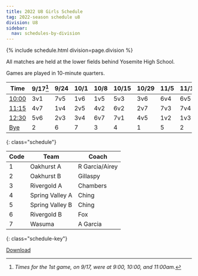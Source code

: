 ```yaml
---
title: 2022 U8 Girls Schedule
tag: 2022-season schedule u8
division: U8
sidebar:
  nav: schedules-by-division
---
```


{% include schedule.html division=page.division %}

All matches are held at the lower fields behind Yosemite High School.

Games are played in 10-minute quarters.

| Time         | 9/17[^1]| 9/24  | 10/1  | 10/8  | 10/15 | 10/29 | 11/5  | 11/12 | 11/19
|--------------|---------|-------|-------|-------|-------|-------|-------|-------|-------
| <u>10:00</u> | 3v1     | 7v5   | 1v6   | 1v5   | 5v3   | 3v6   | 6v4   | 6v5   | 4v3
| <u>11:15</u> | 4v7     | 1v4   | 2v5   | 4v2   | 6v2   | 2v7   | 7v3   | 7v4   | 5v2
| <u>12:30</u> | 5v6     | 2v3   | 3v4   | 6v7   | 7v1   | 4v5   | 1v2   | 1v3   | 6v1
| <u>Bye</u>   | 2       | 6     | 7     | 3     |  4    | 1     | 5     | 2     | 7
{: class="schedule"}


| Code  | Team            | Coach                         
|-------|-----------------|---------------
| 1     | Oakhurst A      | R Garcia/Airey
| 2     | Oakhurst B      | Gillaspy
| 3     | Rivergold A     | Chambers
| 4     | Spring Valley A | Ching
| 5     | Spring Valley B | Ching
| 6     | Rivergold B     | Fox
| 7     | Wasuma          | A Garcia
{: class="schedule-key"}


[Download](/schedules/2022/MAYSL-2022-U8-girls.pdf)

[^1]: *Times for the 1st game, on 9/17, were at 9:00, 10:00, and 11:00am.*
